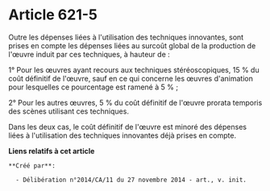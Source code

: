 # Article 621-5

Outre les dépenses liées à l'utilisation des techniques innovantes, sont prises en compte les dépenses liées au surcoût
global de la production de l'œuvre induit par ces techniques, à hauteur de : 

1° Pour les œuvres ayant recours aux techniques stéréoscopiques, 15 % du coût définitif de l'œuvre, sauf en ce qui concerne
les œuvres d'animation pour lesquelles ce pourcentage est ramené à 5 % ; 

2° Pour les autres œuvres, 5 % du coût définitif de l'œuvre prorata temporis des scènes utilisant ces techniques. 

Dans les deux cas, le coût définitif de l'œuvre est minoré des dépenses liées à l'utilisation des techniques innovantes déjà
prises en compte.

**Liens relatifs à cet article**

	**Créé par**:

	  - Délibération n°2014/CA/11 du 27 novembre 2014 - art., v. init.
